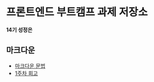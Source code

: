 # 프론트엔드 부트캠프 과제 저장소

**14기 성정은**

## 마크다운

- [마크다운 문법](./src/md/markdown.md)
- [1주차 회고](./src/md/week1-retrospect.md)
